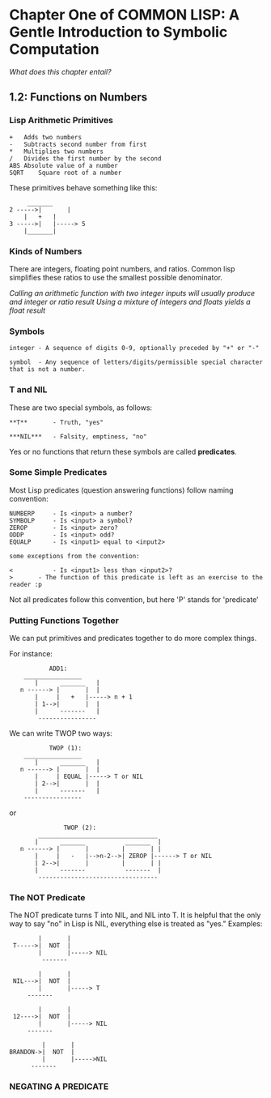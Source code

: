 # Chapter One of COMMON LISP: A Gentle Introduction to Symbolic Computation

*What does this chapter entail?*

## 1.2: Functions on Numbers

### Lisp Arithmetic Primitives

```
+	Adds two numbers
-	Subtracts second number from first
*	Multiplies two numbers
/	Divides the first number by the second
ABS	Absolute value of a number
SQRT	Square root of a number

```

These primitives behave something like this:

```	
	 _______
2 ----->|       |
  	|   +	|
3 ----->|	|-----> 5
  	|_______|
```

### Kinds of Numbers

There are integers, floating point numbers, and ratios.
Common lisp simplifies these ratios to use the smallest possible denominator.

*Calling an arithmetic function with two integer inputs will usually produce and integer or ratio result*
*Using a mixture of integers and floats yields a float result*

### Symbols

```
integer	- A sequence of digits 0-9, optionally preceded by "+" or "-"

symbol	- Any sequence of letters/digits/permissible special character that is not a number.

```


### T and NIL

These are two special symbols, as follows:

```
**T**		- Truth, "yes"

***NIL***	- Falsity, emptiness, "no"

```

Yes or no functions that return these symbols are called **predicates**.


### Some Simple Predicates

Most Lisp predicates (question answering functions) follow naming convention:

```
NUMBERP		- Is <input> a number?
SYMBOLP		- Is <input> a symbol?
ZEROP		- Is <input> zero?
ODDP		- Is <input> odd?
EQUALP		- Is <input1> equal to <input2>

some exceptions from the convention:

<    		- Is <input1> less than <input2>?
>		- The function of this predicate is left as an exercise to the reader :p
```

Not all predicates follow this convention, but here 'P' stands for 'predicate'


### Putting Functions Together

We can put primitives and predicates together to do more complex things.

For instance:

```
	       ADD1:
	________________
       |      _______   |
   n ------> |       |  |
       |     |   +   |-----> n + 1
       | 1-->|       |  |
       |      -------   |
        ----------------
```

We can write TWOP two ways:

```
	       TWOP (1):
	________________
       |      _______   |
   n ------> |       |  |
       |     | EQUAL |-----> T or NIL
       | 2-->|       |	|
       |      -------	|
	----------------
```

or

```
               TWOP (2):
        _________________________________
       |      _______           _______  |
   n ------> |       |         |       | |
       |     |   -   |-->n-2-->| ZEROP |------> T or NIL
       | 2-->|       |         |       | |
       |      -------           -------  |
        ---------------------------------
```


### The NOT Predicate

The NOT predicate turns T into NIL, and NIL into T.
It is helpful that the only way to say "no" in Lisp is NIL, everything else is treated as "yes."
Examples:

```      _______ 
        |       |
 T----->|  NOT  |
        |       |-----> NIL
         -------

```

```      _______
        |       |
 NIL--->|  NOT  |
        |       |----->	T
	 -------

```

```      _______
        |       |
 12---->|  NOT  |
        |       |----->	NIL
	 -------

```

```       _______
         |       |
BRANDON->|  NOT  |
         |       |----->NIL
	  -------

```

### NEGATING A PREDICATE